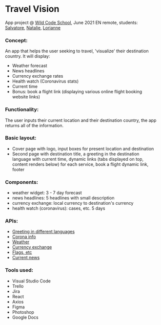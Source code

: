 # Travel Vision 
App project @ [Wild Code School](http://wildcodeschool.com), June 2021 EN remote, students: [Salvatore](https://github.com/sal9110), [Natalie](https://github.com/Natalito96), [Lorianne](https://github.com/Grailsidhe)


### Concept: 

An app that helps the user seeking to travel, 'visualize' their destination country. It will display:

- Weather forecast 
- News headlines 
- Currency exchange rates 
- Health watch (Coronavirus stats) 
- Current time 
- Bonus: book a flight link (displaying various online flight booking website links)


### Functionality: 

The user inputs their current location and their destination country, the app returns all of the information.


### Basic layout: 

- Cover page with logo, input boxes for present location and destination
- Second page with destination title, a greeting in the destination language with current time, dynamic links (tabs displayed on top, content renders below) for each service, book a flight dynamic link, footer


### Components: 

- weather widget: 3 - 7 day forecast 
- news headlines: 5 headlines with small description 
- currency exchange: local currency to destination's currency
- health watch (coronavirus): cases, etc. 5 days


### APIs: 

- [Greeting in different languages](https://fourtonfish.com/project/hellosalut-api/)
- [Corona info](https://quarantine.country/coronavirus/api/)
- [Weather](https://www.metaweather.com/api/)
- [Currency exchange](https://www.vatcomply.com/documentation)
- [Flags, etc](https://github.com/lennertVanSever/graphcountries)
- [Current news](https://newsapi.org/)

### Tools used:

- Visual Studio Code
- Trello
- Jira
- React
- Axios
- Figma
- Photoshop
- Google Docs
